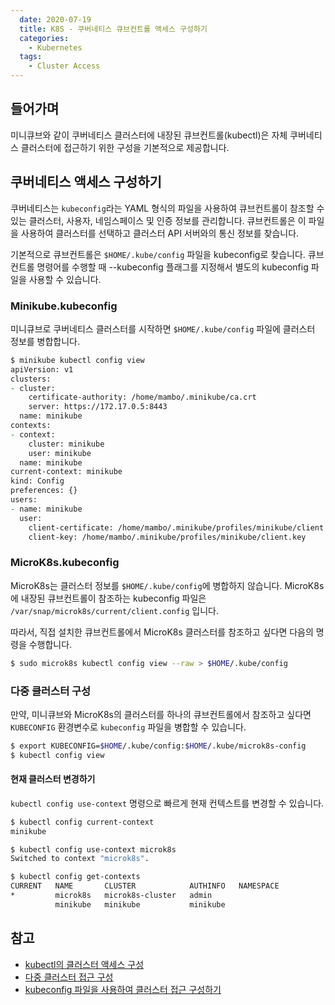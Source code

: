```yaml
---
  date: 2020-07-19
  title: K8S - 쿠버네티스 큐브컨트롤 액세스 구성하기
  categories:
    - Kubernetes
  tags:
    - Cluster Access
---
```


## 들어가며
미니큐브와 같이 쿠버네티스 클러스터에 내장된 큐브컨트롤(kubectl)은 자체 쿠버네티스 클러스터에 접근하기 위한 구성을 기본적으로 제공합니다.

## 쿠버네티스 액세스 구성하기
쿠버네티스는 `kubeconfig`라는 YAML 형식의 파일을 사용하여 큐브컨트롤이 참조할 수 있는 클러스터, 사용자, 네임스페이스 및 인증 정보를 관리합니다. 큐브컨트롤은 이 파일을 사용하여 클러스터를 선택하고 클러스터 API 서버와의 통신 정보를 찾습니다.

기본적으로 큐브컨트롤은 `$HOME/.kube/config` 파일을 kubeconfig로  찾습니다. 큐브컨트롤 명령어를 수행할 때 --kubeconfig 플래그를 지정해서 별도의 kubeconfig 파일을 사용할 수 있습니다.

### Minikube.kubeconfig
미니큐브로 쿠버네티스 클러스터를 시작하면 `$HOME/.kube/config` 파일에 클러스터 정보를 병합합니다.

```zsh
$ minikube kubectl config view
apiVersion: v1
clusters:
- cluster:
    certificate-authority: /home/mambo/.minikube/ca.crt
    server: https://172.17.0.5:8443
  name: minikube
contexts:
- context:
    cluster: minikube
    user: minikube
  name: minikube
current-context: minikube
kind: Config
preferences: {}
users:
- name: minikube
  user:
    client-certificate: /home/mambo/.minikube/profiles/minikube/client.crt
    client-key: /home/mambo/.minikube/profiles/minikube/client.key
```

### MicroK8s.kubeconfig
MicroK8s는 클러스터 정보를 `$HOME/.kube/config`에 병합하지 않습니다. MicroK8s에 내장된 큐브컨트롤이 참조하는 kubeconfig 파일은 `/var/snap/microk8s/current/client.config` 입니다.

따라서, 직접 설치한 큐브컨트롤에서 MicroK8s 클러스터를 참조하고 싶다면 다음의 명령을 수행합니다.
```zsh
$ sudo microk8s kubectl config view --raw > $HOME/.kube/config
```

### 다중 클러스터 구성
만약, 미니큐브와 MicroK8s의 클러스터를 하나의 큐브컨트롤에서 참조하고 싶다면 `KUBECONFIG` 환경변수로 `kubeconfig` 파일을 병합할 수 있습니다.

```zsh
$ export KUBECONFIG=$HOME/.kube/config:$HOME/.kube/microk8s-config
$ kubectl config view
```

#### 현재 클러스터 변경하기
`kubectl config use-context` 명령으로 빠르게 현재 컨텍스트를 변경할 수 있습니다.

```zsh
$ kubectl config current-context     
minikube

$ kubectl config use-context microk8s
Switched to context "microk8s".

$ kubectl config get-contexts
CURRENT   NAME       CLUSTER            AUTHINFO   NAMESPACE
*         microk8s   microk8s-cluster   admin      
          minikube   minikube           minikube
```


## 참고
- [kubectl의 클러스터 액세스 구성](https://cloud.google.com/kubernetes-engine/docs/how-to/cluster-access-for-kubectl?hl=ko)
- [다중 클러스터 접근 구성](https://kubernetes.io/ko/docs/tasks/access-application-cluster/configure-access-multiple-clusters/)
- [kubeconfig 파일을 사용하여 클러스터 접근 구성하기](https://kubernetes.io/ko/docs/concepts/configuration/organize-cluster-access-kubeconfig/)
